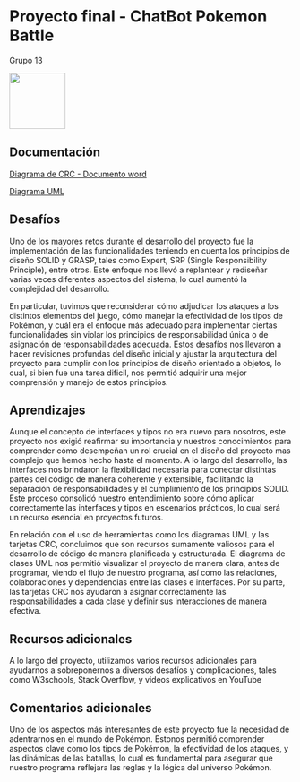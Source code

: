 
# Proyecto final - ChatBot Pokemon Battle

Grupo 13

<img src="https://i.pinimg.com/originals/cb/65/84/cb65844f3256da34ab56b4c773e1fc4d.png" width="100" />


## Documentación

[Diagrama de CRC - Documento word](https://correoucuedu-my.sharepoint.com/:w:/g/personal/constantino_lopez_correo_ucu_edu_uy/EaBbEkjXhjhKp9GzORs6cK4BdVNVZJhkPcsrcyOinupa0w?e=9lNIFy)

[Diagrama UML](https://drive.google.com/file/d/1eK5wR58cHu2Ph5ipDam6ox-2ByKfuGGs/view?usp=sharing)

## Desafíos
Uno de los mayores retos durante el desarrollo del proyecto fue la implementación de las funcionalidades teniendo en cuenta los principios de diseño SOLID y GRASP, tales como Expert, SRP (Single Responsibility Principle), entre otros. Este enfoque nos llevó a replantear y rediseñar varias veces diferentes aspectos del sistema, lo cual aumentó la complejidad del desarrollo.

En particular, tuvimos que reconsiderar cómo adjudicar los ataques a los distintos elementos del juego, cómo manejar la efectividad de los tipos de Pokémon, y cuál era el enfoque más adecuado para implementar ciertas funcionalidades sin violar los principios de responsabilidad única o de asignación de responsabilidades adecuada. Estos desafíos nos llevaron a hacer revisiones profundas del diseño inicial y ajustar la arquitectura del proyecto para cumplir con los principios de diseño orientado a objetos, lo cual, si bien fue una tarea dificil, nos permitió adquirir una mejor comprensión y manejo de estos principios.

## Aprendizajes
Aunque el concepto de interfaces y tipos no era nuevo para nosotros, este proyecto nos exigió reafirmar su importancia y nuestros conocimientos para comprender cómo desempeñan un rol crucial en el diseño del proyecto mas complejo que hemos hecho hasta el momento. A lo largo del desarrollo, las interfaces nos brindaron la flexibilidad necesaria para conectar distintas partes del código de manera coherente y extensible, facilitando la separación de responsabilidades y el cumplimiento de los principios SOLID. Este proceso consolidó nuestro entendimiento sobre cómo aplicar correctamente las interfaces y tipos en escenarios prácticos, lo cual será un recurso esencial en proyectos futuros.

En relación con el uso de herramientas como los diagramas UML y las tarjetas CRC, concluimos que son recursos sumamente valiosos para el desarrollo de código de manera planificada y estructurada. El diagrama de clases UML nos permitió visualizar el proyecto de manera clara, antes de programar, viendo el flujo de nuestro programa, así como las relaciones, colaboraciones y dependencias entre las clases e interfaces. Por su parte, las tarjetas CRC nos ayudaron a asignar correctamente las responsabilidades a cada clase y definir sus interacciones de manera efectiva.

## Recursos adicionales
A lo largo del proyecto, utilizamos varios recursos adicionales para ayudarnos a sobreponernos a diversos desafíos y complicaciones, tales como W3schools, Stack Overflow, y videos explicativos en YouTube

## Comentarios adicionales
Uno de los aspectos más interesantes de este proyecto fue la necesidad de adentrarnos en el mundo de Pokémon. Estonos permitió comprender aspectos clave como los tipos de Pokémon, la efectividad de los ataques, y las dinámicas de las batallas, lo cual es fundamental para asegurar que nuestro programa reflejara las reglas y la lógica del universo Pokémon.



